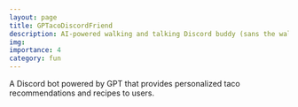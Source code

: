 ```yaml
---
layout: page
title: GPTacoDiscordFriend
description: AI-powered walking and talking Discord buddy (sans the walking)
img:
importance: 4
category: fun
---
```


A Discord bot powered by GPT that provides personalized taco recommendations and recipes to users.
